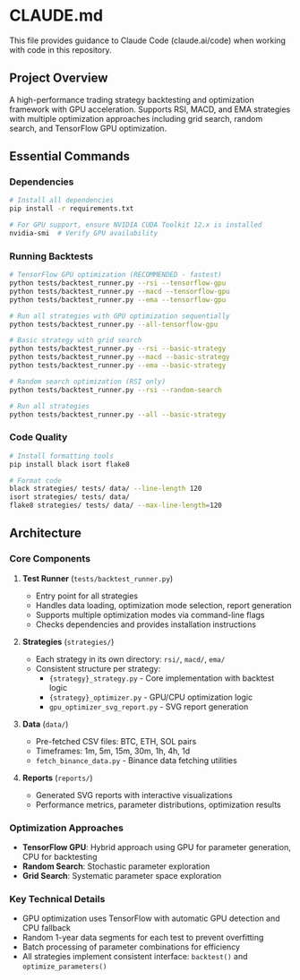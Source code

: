 # CLAUDE.md

This file provides guidance to Claude Code (claude.ai/code) when working with code in this repository.

## Project Overview

A high-performance trading strategy backtesting and optimization framework with GPU acceleration. Supports RSI, MACD, and EMA strategies with multiple optimization approaches including grid search, random search, and TensorFlow GPU optimization.

## Essential Commands

### Dependencies

```bash
# Install all dependencies
pip install -r requirements.txt

# For GPU support, ensure NVIDIA CUDA Toolkit 12.x is installed
nvidia-smi  # Verify GPU availability
```

### Running Backtests

```bash
# TensorFlow GPU optimization (RECOMMENDED - fastest)
python tests/backtest_runner.py --rsi --tensorflow-gpu
python tests/backtest_runner.py --macd --tensorflow-gpu
python tests/backtest_runner.py --ema --tensorflow-gpu

# Run all strategies with GPU optimization sequentially
python tests/backtest_runner.py --all-tensorflow-gpu

# Basic strategy with grid search
python tests/backtest_runner.py --rsi --basic-strategy
python tests/backtest_runner.py --macd --basic-strategy
python tests/backtest_runner.py --ema --basic-strategy

# Random search optimization (RSI only)
python tests/backtest_runner.py --rsi --random-search

# Run all strategies
python tests/backtest_runner.py --all --basic-strategy
```

### Code Quality

```bash
# Install formatting tools
pip install black isort flake8

# Format code
black strategies/ tests/ data/ --line-length 120
isort strategies/ tests/ data/
flake8 strategies/ tests/ data/ --max-line-length=120
```

## Architecture

### Core Components

1. **Test Runner** (`tests/backtest_runner.py`)
   - Entry point for all strategies
   - Handles data loading, optimization mode selection, report generation
   - Supports multiple optimization modes via command-line flags
   - Checks dependencies and provides installation instructions

2. **Strategies** (`strategies/`)
   - Each strategy in its own directory: `rsi/`, `macd/`, `ema/`
   - Consistent structure per strategy:
     - `{strategy}_strategy.py` - Core implementation with backtest logic
     - `{strategy}_optimizer.py` - GPU/CPU optimization logic
     - `gpu_optimizer_svg_report.py` - SVG report generation

3. **Data** (`data/`)
   - Pre-fetched CSV files: BTC, ETH, SOL pairs
   - Timeframes: 1m, 5m, 15m, 30m, 1h, 4h, 1d
   - `fetch_binance_data.py` - Binance data fetching utilities

4. **Reports** (`reports/`)
   - Generated SVG reports with interactive visualizations
   - Performance metrics, parameter distributions, optimization results

### Optimization Approaches

- **TensorFlow GPU**: Hybrid approach using GPU for parameter generation, CPU for backtesting
- **Random Search**: Stochastic parameter exploration
- **Grid Search**: Systematic parameter space exploration

### Key Technical Details

- GPU optimization uses TensorFlow with automatic GPU detection and CPU fallback
- Random 1-year data segments for each test to prevent overfitting
- Batch processing of parameter combinations for efficiency
- All strategies implement consistent interface: `backtest()` and `optimize_parameters()`